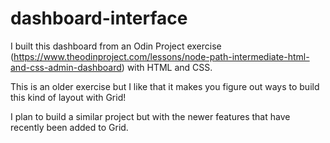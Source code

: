 # dashboard-interface
I built this dashboard from an Odin Project exercise (https://www.theodinproject.com/lessons/node-path-intermediate-html-and-css-admin-dashboard) with HTML and CSS. 

This is an older exercise but I like that it makes you figure out ways to build this kind of layout with Grid! 

I plan to build a similar project but with the newer features that have recently been added to Grid.